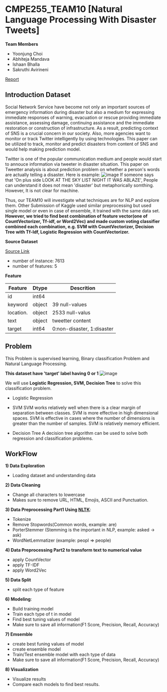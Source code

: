 # CMPE255_TEAM10 [Natural Language Processing With Disaster Tweets]

**Team Members**

* Yoonjung Choi
* Abhiteja Mandava
* Ishaan Bhalla
* Sakruthi Avirineni

[Report](https://www.overleaf.com/read/gnxxgdkfggzs)

## Introduction Dataset
Social Network Service have become not only an important sources of emergency information during disaster but also a medium for expressing immediate responses of warning, evacuation or rescue providing immediate assistance, assessing damage, continuing assistance and the immediate restoration or construction of infrastructure. As a result, predicting context of SNS is a crucial concern in our society. Also, more agencies want to monitor or track Twitter intelligently by using technologies. This paper can be utilized to track, monitor and predict disasters from content of SNS and would help making prediction model.

Twitter is one of the popular communication medium and people would start to annouce information via tweeter in disaster situation. This paper on Tweetter analysis is about prediction problem on whether a person's words are actually telling a disaster. Here is example:
![image](https://user-images.githubusercontent.com/20979517/164597834-91e22330-7d3c-49b1-87cc-af17eea57aba.png)
If someone says that 'On plus side LOOK AT THE SKY LIST NIGHT IT WAS ABLAZE',  People can understand it does not mean 'disaster' but metaphorically somthing. However, It is not clear for machine. 

Thus, our TEAM10 will investigate what techniques are for NLP and explore them. Other Submission of Kaggle used similar preprocessing but used single model or even in case of ensemble, it trained with the same data set. **However, we tried to find best combination of feature vector(one of CountVectorizer, Tf-idf, or Word2Vec) and made custom voting classifier combined each combination, e.g. SVM with CountVectorizer, Decision Tree with Tf-Idf, Logistic Regression with CountVectorizer.**


**Source Dataset**

[Source Link](https://www.kaggle.com/competitions/nlp-getting-started/data)

* number of instance: 7613
* number of features: 5

**Feature**

| Feature   |  Dtype | Descrition                  |
|-----------|--------|-----------------------------|
| id        | int64  |                             |
| keyword   | object | 39 null-values              |
| location. | object | 2533 null-valus             |
| text      | object | tweetter content            |
| target    | int64  | 0:non-disaster, 1:disaster  | => **label**


## Problem
This Problem is supervised learning, Binary classification Problem and Natural Language Processing.

**This dataset have 'target' label having 0 or 1**
![image](https://user-images.githubusercontent.com/20979517/164575693-d0ee93c4-d68e-4697-a108-d616754b6eed.png)


We will use **Logistic Regression, SVM, Decision Tree** to solve this classification problem.

* Logistic Regression

* SVM
SVM works relatively well when there is a clear margin of separation between classes.
SVM is more effective in high dimensional spaces.
SVM is effective in cases where the number of dimensions is greater than the number of samples.
SVM is relatively memory efficient.

* Decision Tree
A decision tree algorithm can be used to solve both regression and classification problems.



## WorkFlow

**1) Data Exploration**
* Loading dataset and understanding data

**2) Data Cleaning**
* Change all characters to lowercase
* Makes sure to remove URL, HTML, Emojis, ASCII and Punctuation. 

**3) Data Preprocessing Part1 Using [NLTK](https://www.nltk.org/index.html)**:
* Tokenize
* Remove Stopwords(Common words, example: are)
* PorterStemmer (Stemming is the important in NLP, example: asked -> ask)
* WordNetLemmatizer (example: peopl => people)

**4) Data Preprocessing Part2 to transform text to numerical value**
* apply CountVector
* apply TF-IDF
* apply Word2Vec

**5) Data Split**
* split each type of feature

**6) Modeling**:
* Build training model
* Train each type of t in model
* Find best tuning values of model
* Make sure to save all information(F1 Score, Precision, Recall, Accuracy)

**7) Emsemble**
* create best funing values of model
* create ensemble model
* Train/Test ensemble model with each type of data
* Make sure to save all information(F1 Score, Precision, Recall, Accuracy)

**8) Visualization**
* Visualize results
* Compare each models to find best results.

